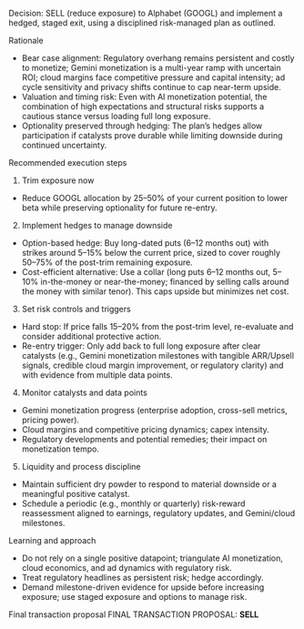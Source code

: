 Decision: SELL (reduce exposure) to Alphabet (GOOGL) and implement a hedged, staged exit, using a disciplined risk-managed plan as outlined.

Rationale
- Bear case alignment: Regulatory overhang remains persistent and costly to monetize; Gemini monetization is a multi-year ramp with uncertain ROI; cloud margins face competitive pressure and capital intensity; ad cycle sensitivity and privacy shifts continue to cap near-term upside.
- Valuation and timing risk: Even with AI monetization potential, the combination of high expectations and structural risks supports a cautious stance versus loading full long exposure.
- Optionality preserved through hedging: The plan’s hedges allow participation if catalysts prove durable while limiting downside during continued uncertainty.

Recommended execution steps
1) Trim exposure now
- Reduce GOOGL allocation by 25–50% of your current position to lower beta while preserving optionality for future re-entry.

2) Implement hedges to manage downside
- Option-based hedge: Buy long-dated puts (6–12 months out) with strikes around 5–15% below the current price, sized to cover roughly 50–75% of the post-trim remaining exposure.
- Cost-efficient alternative: Use a collar (long puts 6–12 months out, 5–10% in-the-money or near-the-money; financed by selling calls around the money with similar tenor). This caps upside but minimizes net cost.

3) Set risk controls and triggers
- Hard stop: If price falls 15–20% from the post-trim level, re-evaluate and consider additional protective action.
- Re-entry trigger: Only add back to full long exposure after clear catalysts (e.g., Gemini monetization milestones with tangible ARR/Upsell signals, credible cloud margin improvement, or regulatory clarity) and with evidence from multiple data points.

4) Monitor catalysts and data points
- Gemini monetization progress (enterprise adoption, cross-sell metrics, pricing power).
- Cloud margins and competitive pricing dynamics; capex intensity.
- Regulatory developments and potential remedies; their impact on monetization tempo.

5) Liquidity and process discipline
- Maintain sufficient dry powder to respond to material downside or a meaningful positive catalyst.
- Schedule a periodic (e.g., monthly or quarterly) risk-reward reassessment aligned to earnings, regulatory updates, and Gemini/cloud milestones.

Learning and approach
- Do not rely on a single positive datapoint; triangulate AI monetization, cloud economics, and ad dynamics with regulatory risk.
- Treat regulatory headlines as persistent risk; hedge accordingly.
- Demand milestone-driven evidence for upside before increasing exposure; use staged exposure and options to manage risk.

Final transaction proposal
FINAL TRANSACTION PROPOSAL: **SELL**
